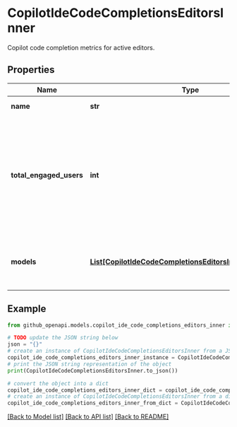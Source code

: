 # CopilotIdeCodeCompletionsEditorsInner

Copilot code completion metrics for active editors.

## Properties

Name | Type | Description | Notes
------------ | ------------- | ------------- | -------------
**name** | **str** | Name of the given editor. | [optional] 
**total_engaged_users** | **int** | Number of users who accepted at least one Copilot code completion suggestion for the given editor. Includes both full and partial acceptances. | [optional] 
**models** | [**List[CopilotIdeCodeCompletionsEditorsInnerModelsInner]**](CopilotIdeCodeCompletionsEditorsInnerModelsInner.md) | List of model metrics for custom models and the default model. | [optional] 

## Example

```python
from github_openapi.models.copilot_ide_code_completions_editors_inner import CopilotIdeCodeCompletionsEditorsInner

# TODO update the JSON string below
json = "{}"
# create an instance of CopilotIdeCodeCompletionsEditorsInner from a JSON string
copilot_ide_code_completions_editors_inner_instance = CopilotIdeCodeCompletionsEditorsInner.from_json(json)
# print the JSON string representation of the object
print(CopilotIdeCodeCompletionsEditorsInner.to_json())

# convert the object into a dict
copilot_ide_code_completions_editors_inner_dict = copilot_ide_code_completions_editors_inner_instance.to_dict()
# create an instance of CopilotIdeCodeCompletionsEditorsInner from a dict
copilot_ide_code_completions_editors_inner_from_dict = CopilotIdeCodeCompletionsEditorsInner.from_dict(copilot_ide_code_completions_editors_inner_dict)
```
[[Back to Model list]](../README.md#documentation-for-models) [[Back to API list]](../README.md#documentation-for-api-endpoints) [[Back to README]](../README.md)


